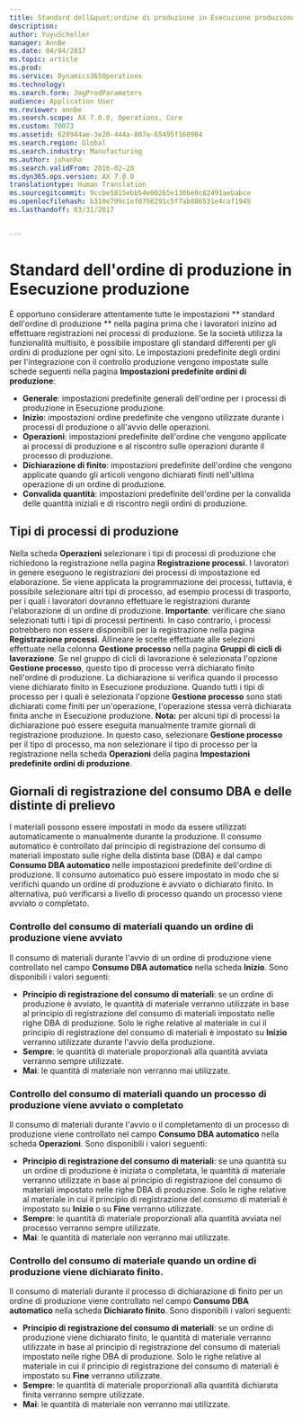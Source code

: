 ```yaml
---
title: Standard dell&quot;ordine di produzione in Esecuzione produzione
description: 
author: YuyuScheller
manager: AnnBe
ms.date: 04/04/2017
ms.topic: article
ms.prod: 
ms.service: Dynamics365Operations
ms.technology: 
ms.search.form: JmgProdParameters
audience: Application User
ms.reviewer: annbe
ms.search.scope: AX 7.0.0, Operations, Core
ms.custom: 70073
ms.assetid: 620944ae-3e20-444a-807e-65495f160904
ms.search.region: Global
ms.search.industry: Manufacturing
ms.author: johanho
ms.search.validFrom: 2016-02-28
ms.dyn365.ops.version: AX 7.0.0
translationtype: Human Translation
ms.sourcegitcommit: 9ccbe5815ebb54e00265e130be9c82491aebabce
ms.openlocfilehash: b310e799c1ef0756291c5f7ab886531e4caf1945
ms.lasthandoff: 03/31/2017


---
```


# <a name="production-order-defaults-in-manufacturing-execution"></a>Standard dell'ordine di produzione in Esecuzione produzione



È opportuno considerare attentamente tutte le impostazioni ** standard dell'ordine di produzione ** nella pagina prima che i lavoratori inizino ad effettuare registrazioni nei processi di produzione. Se la società utilizza la funzionalità multisito, è possibile impostare gli standard differenti per gli ordini di produzione per ogni sito. Le impostazioni predefinite degli ordini per l'integrazione con il controllo produzione vengono impostate sulle schede seguenti nella pagina **Impostazioni predefinite ordini di produzione**:

-   **Generale**: impostazioni predefinite generali dell'ordine per i processi di produzione in Esecuzione produzione.
-   **Inizio**: impostazioni ordine predefinite che vengono utilizzate durante i processi di produzione o all'avvio delle operazioni.
-   **Operazioni**: impostazioni predefinite dell'ordine che vengono applicate ai processi di produzione e al riscontro sulle operazioni durante il processo di produzione.
-   **Dichiarazione di finito**: impostazioni predefinite dell'ordine che vengono applicate quando gli articoli vengono dichiarati finiti nell'ultima operazione di un ordine di produzione.
-   **Convalida quantità**: impostazioni predefinite dell'ordine per la convalida delle quantità iniziali e di riscontro negli ordini di produzione.

## <a name="types-of-production-jobs"></a>Tipi di processi di produzione
Nella scheda **Operazioni** selezionare i tipi di processi di produzione che richiedono la registrazione nella pagina **Registrazione processi**. I lavoratori in genere eseguono le registrazioni dei processi di impostazione ed elaborazione. Se viene applicata la programmazione dei processi, tuttavia, è possibile selezionare altri tipi di processo, ad esempio processi di trasporto, per i quali i lavoratori dovranno effettuare le registrazioni durante l'elaborazione di un ordine di produzione. **Importante**: verificare che siano selezionati tutti i tipi di processi pertinenti. In caso contrario, i processi potrebbero non essere disponibili per la registrazione nella pagina **Registrazione processi**. Allineare le scelte effettuate alle selezioni effettuate nella colonna **Gestione processo** nella pagina **Gruppi di cicli di lavorazione**. Se nel gruppo di cicli di lavorazione è selezionata l'opzione **Gestione processo**, questo tipo di processo verrà dichiarato finito nell'ordine di produzione. La dichiarazione si verifica quando il processo viene dichiarato finito in Esecuzione produzione. Quando tutti i tipi di processo per i quali è selezionata l'opzione **Gestione processo** sono stati dichiarati come finiti per un'operazione, l'operazione stessa verrà dichiarata finita anche in Esecuzione produzione. **Nota:** per alcuni tipi di processi la dichiarazione può essere eseguita manualmente tramite giornali di registrazione produzione. In questo caso, selezionare **Gestione processo** per il tipo di processo, ma non selezionare il tipo di processo per la registrazione nella scheda **Operazioni** della pagina **Impostazioni predefinite ordini di produzione**.

## <a name="bom-consumption-and-picking-list-journals"></a>Giornali di registrazione del consumo DBA e delle distinte di prelievo
I materiali possono essere impostati in modo da essere utilizzati automaticamente o manualmente durante la produzione. Il consumo automatico è controllato dal principio di registrazione del consumo di materiali impostato sulle righe della distinta base (DBA) e dal campo **Consumo DBA automatico** nelle impostazioni predefinite dell'ordine di produzione. Il consumo automatico può essere impostato in modo che si verifichi quando un ordine di produzione è avviato o dichiarato finito. In alternativa, può verificarsi a livello di processo quando un processo viene avviato o completato.

### <a name="controlling-material-consumption-when-a-production-order-is-started"></a>Controllo del consumo di materiali quando un ordine di produzione viene avviato

Il consumo di materiali durante l'avvio di un ordine di produzione viene controllato nel campo **Consumo DBA automatico** nella scheda **Inizio**. Sono disponibili i valori seguenti:

-   **Principio di registrazione del consumo di materiali**: se un ordine di produzione è avviato, le quantità di materiale verranno utilizzate in base al principio di registrazione del consumo di materiali impostato nelle righe DBA di produzione. Solo le righe relative al materiale in cui il principio di registrazione del consumo di materiali è impostato su **Inizio** verranno utilizzate durante l'avvio della produzione.
-   **Sempre**: le quantità di materiale proporzionali alla quantità avviata verranno sempre utilizzate.
-   **Mai**: le quantità di materiale non verranno mai utilizzate.

### <a name="controlling-material-consumption-when-a-production-job-is-started-or-completed"></a>Controllo del consumo di materiali quando un processo di produzione viene avviato o completato

Il consumo di materiali durante l'avvio o il completamento di un processo di produzione viene controllato nel campo **Consumo DBA automatico** nella scheda **Operazioni**. Sono disponibili i valori seguenti:

-   **Principio di registrazione del consumo di materiali**: se una quantità su un ordine di produzione è iniziata o completata, le quantità di materiale verranno utilizzate in base al principio di registrazione del consumo di materiali impostato nelle righe DBA di produzione. Solo le righe relative al materiale in cui il principio di registrazione del consumo di materiali è impostato su **Inizio** o su **Fine** verranno utilizzate.
-   **Sempre**: le quantità di materiale proporzionali alla quantità avviata nel processo verranno sempre utilizzate.
-   **Mai**: le quantità di materiale non verranno mai utilizzate.

### <a name="controlling-material-consumption-when-a-production-order-is-reported-as-finished"></a>Controllo del consumo di materiale quando un ordine di produzione viene dichiarato finito.

Il consumo di materiali durante il processo di dichiarazione di finito per un ordine di produzione viene controllato nel campo **Consumo DBA automatico** nella scheda **Dichiarato finito**. Sono disponibili i valori seguenti:

-   **Principio di registrazione del consumo di materiali**: se un ordine di produzione viene dichiarato finito, le quantità di materiale verranno utilizzate in base al principio di registrazione del consumo di materiali impostato nelle righe DBA di produzione. Solo le righe relative al materiale in cui il principio di registrazione del consumo di materiali è impostato su **Fine** verranno utilizzate.
-   **Sempre**: le quantità di materiale proporzionali alla quantità dichiarata finita verranno sempre utilizzate.
-   **Mai**: le quantità di materiale non verranno mai utilizzate.



